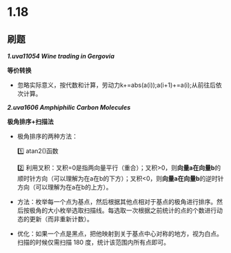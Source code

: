 # 1.18
## 刷题
***1.uva11054 Wine trading in Gergovia***

**等价转换**   
* 忽略实际意义，按代数和计算，劳动力k+=abs(a(i));a(i+1)+=a(i);从前往后依次计算。

***2.uva1606 Amphiphilic Carbon Molecules***

**极角排序+扫描法**
* 极角排序的两种方法：
  
  1️⃣ atan2()函数

  2️⃣ 利用叉积：叉积=0是指两向量平行（重合）；叉积>0，则**向量a在向量b**的顺时针方向（可以理解为在a在b的下方）；叉积<0，则**向量a在向量b**的逆时针方向（可以理解为在a在b的上方）。

* 方法：枚举每一个点为基点，然后根据其他点相对于基点的极角进行排序。然后按极角的大小枚举选取扫描线。每选取一次根据之前统计的点的个数进行动态的更新（而非重新计数）。
* 优化：如果一个点是黑点，把他映射到关于基点中心对称的地方，视为白点。扫描的时候仅需扫描 180 度，统计该范围内所有点即可。


